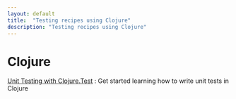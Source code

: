 ```yaml
---
layout: default
title:  "Testing recipes using Clojure"
description: "Testing recipes using Clojure"
---
```

# Clojure

[Unit Testing with Clojure.Test](/book/test_frameworks/clojureTest/introToClojureTest.html)
: Get started learning how to write unit tests in Clojure
